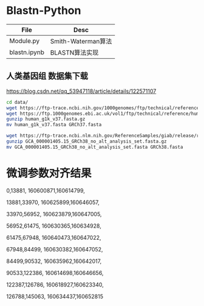 

# Blastn-Python

| File         | Desc               |
| ------------ | ------------------ |
| Module.py    | Smith-Waterman算法 |
| blastn.ipynb | BLASTN算法实现     |

## 人类基因组 数据集下载

https://blog.csdn.net/qq_53947118/article/details/122571107

```sh
cd data/
wget https://ftp-trace.ncbi.nih.gov/1000genomes/ftp/technical/reference/human_g1k_v37.fasta.gz
wget https://ftp.1000genomes.ebi.ac.uk/vol1/ftp/technical/reference/human_g1k_v37.fasta.gz
gunzip human_g1k_v37.fasta.gz
mv human_g1k_v37.fasta GRCh37.fasta

wget https://ftp-trace.ncbi.nlm.nih.gov/ReferenceSamples/giab/release/references/GRCh38/GCA_000001405.15_GRCh38_no_alt_analysis_set.fasta.gz
gunzip GCA_000001405.15_GRCh38_no_alt_analysis_set.fasta.gz
mv GCA_000001405.15_GRCh38_no_alt_analysis_set.fasta GRCh38.fasta
```

# 微调参数对齐结果


0,13881,
160600871,160614799,

13881,33970,
160625899,160646057,

33970,56952,
160623879,160647005,

56952,61475,
160630365,160634928,

61475,67948,
160640473,160647022,

67948,84499,
160630382,160647052,

84499,90532,
160635962,160642017,

90533,122386,
160614698,160646656,

122387,126786,
160618927,160623340,

126788,145063,
160634437,160652815